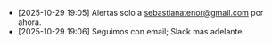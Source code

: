 - [2025-10-29 19:05] Alertas solo a sebastianatenor@gmail.com por ahora.
- [2025-10-29 19:06] Seguimos con email; Slack más adelante.
